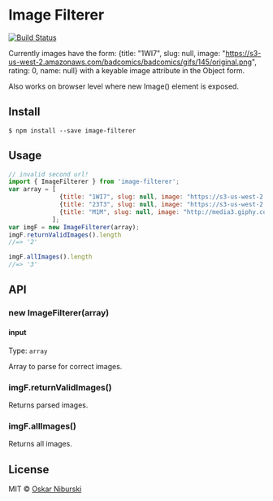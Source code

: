 # Image Filterer

[![Build Status](https://travis-ci.org/raksonibs/emoji-pad.svg?branch=master)](https://travis-ci.org/raksonibs/emoji-pad)

Currently images have the form: {title: "1WI7", slug: null, image: "https://s3-us-west-2.amazonaws.com/badcomics/badcomics/gifs/145/original.png", rating: 0, name: null} with a keyable image attribute in the Object form.

Also works on browser level where new Image() element is exposed.


## Install

```
$ npm install --save image-filterer
```


## Usage

```js
// invalid second url!
import { ImageFilterer } from 'image-filterer';
var array = [
              {title: "1WI7", slug: null, image: "https://s3-us-west-2.amazonaws.com/badcomics/badcomics/gifs/145/original.png", rating: 0, name: null}, 
              {title: "23T3", slug: null, image: "https://s3-us-west-2.amazonaws.com/badcomics/badcomics/gifs/147/original.png", rating: 0, name: null}, 
              {title: "M1M", slug: null, image: "http://media3.giphy.com/media/fKO3LF3DYpxpm/giphy.gif", rating: 0, name: null}
            ];
var imgF = new ImageFilterer(array);
imgF.returnValidImages().length
//=> '2'

imgF.allImages().length
//=> '3'
```


## API

### new ImageFilterer(array)

#### input

Type: `array`

Array to parse for correct images.

### imgF.returnValidImages()

Returns parsed images.

### imgF.allImages()

Returns all images.

## License

MIT © [Oskar Niburski](https://raksonibs.github.io)